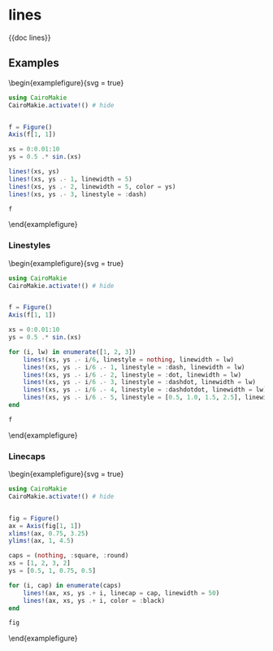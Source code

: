 # lines

{{doc lines}}

## Examples

\begin{examplefigure}{svg = true}
```julia
using CairoMakie
CairoMakie.activate!() # hide


f = Figure()
Axis(f[1, 1])

xs = 0:0.01:10
ys = 0.5 .* sin.(xs)

lines!(xs, ys)
lines!(xs, ys .- 1, linewidth = 5)
lines!(xs, ys .- 2, linewidth = 5, color = ys)
lines!(xs, ys .- 3, linestyle = :dash)

f
```
\end{examplefigure}

### Linestyles

\begin{examplefigure}{svg = true}
```julia
using CairoMakie
CairoMakie.activate!() # hide


f = Figure()
Axis(f[1, 1])

xs = 0:0.01:10
ys = 0.5 .* sin.(xs)

for (i, lw) in enumerate([1, 2, 3])
    lines!(xs, ys .- i/6, linestyle = nothing, linewidth = lw)
    lines!(xs, ys .- i/6 .- 1, linestyle = :dash, linewidth = lw)
    lines!(xs, ys .- i/6 .- 2, linestyle = :dot, linewidth = lw)
    lines!(xs, ys .- i/6 .- 3, linestyle = :dashdot, linewidth = lw)
    lines!(xs, ys .- i/6 .- 4, linestyle = :dashdotdot, linewidth = lw)
    lines!(xs, ys .- i/6 .- 5, linestyle = [0.5, 1.0, 1.5, 2.5], linewidth = lw)
end

f
```
\end{examplefigure}

### Linecaps

\begin{examplefigure}{svg = true}
```julia
using CairoMakie
CairoMakie.activate!() # hide


fig = Figure()
ax = Axis(fig[1, 1])
xlims!(ax, 0.75, 3.25)
ylims!(ax, 1, 4.5)

caps = (nothing, :square, :round)
xs = [1, 2, 3, 2]
ys = [0.5, 1, 0.75, 0.5]

for (i, cap) in enumerate(caps)
    lines!(ax, xs, ys .+ i, linecap = cap, linewidth = 50)
    lines!(ax, xs, ys .+ i, color = :black)
end

fig
```
\end{examplefigure}
